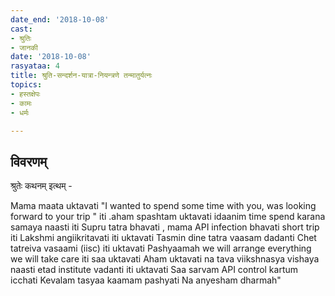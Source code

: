 ```yaml
---
date_end: '2018-10-08'
cast:
- श्रुतिः
- जानकी
date: '2018-10-08'
rasyataa: 4
title: श्रुति-सन्दर्शन-यात्रा-नियन्त्रणे तन्मातुर्यत्नः
topics:
- हस्तक्षेपः
- कामः
- धर्मः

---
```


## विवरणम्
श्रुतेः कथनम् इत्थम् -

Mama maata uktavati "I wanted to spend some time with you, was looking forward to your trip " iti .aham spashtam uktavati idaanim time spend karana samaya naasti iti
Supru tatra bhavati , mama API infection bhavati short trip iti Lakshmi angiikritavati iti uktavati
Tasmin dine tatra vaasam dadanti Chet tatreiva vasaami (iisc) iti uktavati
Pashyaamah we will arrange everything we will take care iti saa uktavati
Aham uktavati na tava viikshnasya vishaya naasti etad institute vadanti iti uktavati
Saa sarvam API control kartum icchati
Kevalam tasyaa kaamam pashyati
Na anyesham dharmah"



